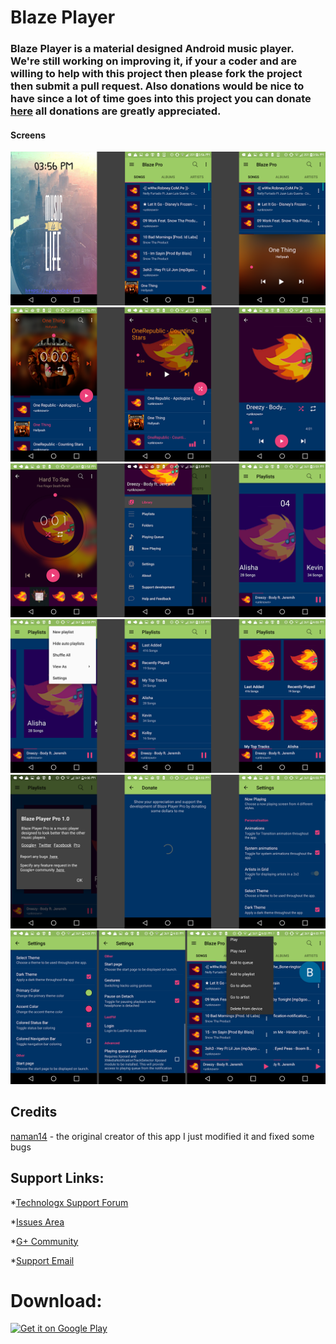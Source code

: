 # Blaze Player

### Blaze Player is a material designed Android music player. We're still working on improving it, if your a coder and are willing to help with this project then please fork the project then submit a pull request. Also donations would be nice to have since a lot of time goes into this project you can donate <a href="https://paypal.me/Technologx">here</a> all donations are greatly appreciated.

#### Screens
<img src="https://github.com/Technologx/Blaze-Player/blob/master/Screenshots/ss1.png">
<img src="https://github.com/Technologx/Blaze-Player/blob/master/Screenshots/ss2.png">
<img src="https://github.com/Technologx/Blaze-Player/blob/master/Screenshots/ss3.png">
<img src="https://github.com/Technologx/Blaze-Player/blob/master/Screenshots/ss4.png">
<img src="https://github.com/Technologx/Blaze-Player/blob/master/Screenshots/ss5.png">
<img src="https://github.com/Technologx/Blaze-Player/blob/master/Screenshots/ss6.png">

## Credits
<a href="https://github.com/naman14">naman14</a> - the original creator of this app I just modified it and fixed some bugs

## Support Links:
*<a href="https://technologx.com">Technologx Support Forum</a>

*<a href="https://github.com/Technologx/Blaze-Player/issues">Issues Area</a>

*<a href="https://plus.google.com/communities/107798723181738567804">G+ Community</a>

*<a href="mailto:support@technologx.com?Subject=Blaze&nbsp;Player&nbsp;Support">Support Email</a>

# Download:

<a href='https://play.google.com/store/apps/details?id=com.technologx.blaze.player&pcampaignid=MKT-Other-global-all-co-prtnr-py-PartBadge-Mar2515-1'><img alt='Get it on Google Play' src='https://play.google.com/intl/en_us/badges/images/generic/en_badge_web_generic.png' height='75px' width='200px'/></a>

